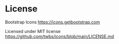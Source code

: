 # License

Bootstrap Icons
<https://icons.getbootstrap.com>

Licensed under MIT license
<https://github.com/twbs/icons/blob/main/LICENSE.md>
